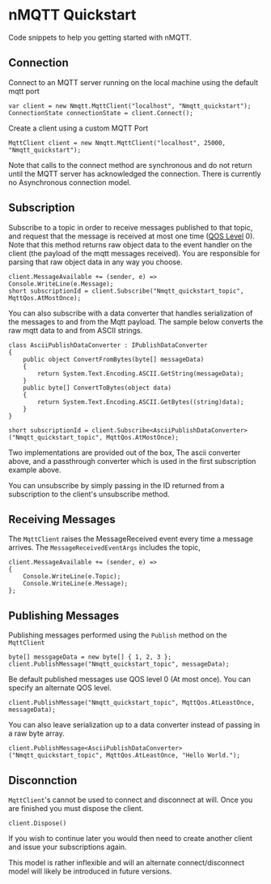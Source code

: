 # nMQTT Quickstart
Code snippets to help you getting started with nMQTT.

## Connection
Connect to an MQTT server running on the local machine using the default mqtt port

    var client = new Nmqtt.MqttClient("localhost", "Nmqtt_quickstart");
    ConnectionState connectionState = client.Connect();

Create a client using a custom MQTT Port

    MqttClient client = new Nmqtt.MqttClient("localhost", 25000, "Nmqtt_quickstart");

Note that calls to the connect method are synchronous and do not return until the MQTT server has acknowledged
the connection. There is currently no Asynchronous connection model.
    

## Subscription
Subscribe to a topic in order to receive messages published to that topic, and request that the message is
received at most one time ([QOS Level](http://public.dhe.ibm.com/software/dw/webservices/ws-mqtt/mqtt-v3r1.html#qos-flows) 0). 
Note that this method returns raw object data to the event handler on the client (the payload of the mqtt messages received).
You are responsible for parsing that raw object data in any way you choose.

    client.MessageAvailable += (sender, e) => Console.WriteLine(e.Message);
    short subscriptionId = client.Subscribe("Nmqtt_quickstart_topic", MqttQos.AtMostOnce);

You can also subscribe with a data converter that handles serialization of the messages to and from
the Mqtt payload. The sample below converts the raw mqtt data to and from ASCII strings.

    class AsciiPublishDataConverter : IPublishDataConverter
    {
        public object ConvertFromBytes(byte[] messageData)
        {
            return System.Text.Encoding.ASCII.GetString(messageData);
        }
        public byte[] ConvertToBytes(object data)
        {
            return System.Text.Encoding.ASCII.GetBytes((string)data);
        }
    }

    short subscriptionId = client.Subscribe<AsciiPublishDataConverter>("Nmqtt_quickstart_topic", MqttQos.AtMostOnce);

Two implementations are provided out of the box, The ascii converter above, and a passthrough converter which
is used in the first subscription example above.

You can unsubscribe by simply passing in the ID returned from a subscription to the client's unsubscribe method.

## Receiving Messages
The `MqttClient` raises the MessageReceived event every time a message arrives. The `MessageReceivedEventArgs`
includes the topic, 

    client.MessageAvailable += (sender, e) =>
    {
        Console.WriteLine(e.Topic);
        Console.WriteLine(e.Message);
    };

## Publishing Messages
Publishing messages performed using the `Publish` method on the `MqttClient`

    byte[] messgageData = new byte[] { 1, 2, 3 };
    client.PublishMessage("Nmqtt_quickstart_topic", messageData);

Be default published messages use QOS level 0 (At most once). You can specify an alternate QOS level.

    client.PublishMessage("Nmqtt_quickstart_topic", MqttQos.AtLeastOnce, messageData);

You can also leave serialization up to a data converter instead of passing in a raw byte array.

    client.PublishMessage<AsciiPublishDataConverter>("Nmqtt_quickstart_topic", MqttQos.AtLeastOnce, "Hello World.");

## Disconnction
`MqttClient`'s cannot be used to connect and disconnect at will. Once you are finished you must dispose 
the client. 

    client.Dispose()

If you wish to continue later you would then need to create another client and issue your subscriptions again.

This model is rather inflexible and will an alternate connect/disconnect model will likely be introduced in
future versions.